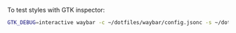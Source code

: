To test styles with GTK inspector:
```sh
GTK_DEBUG=interactive waybar -c ~/dotfiles/waybar/config.jsonc -s ~/dotfiles/waybar/style.css
```
